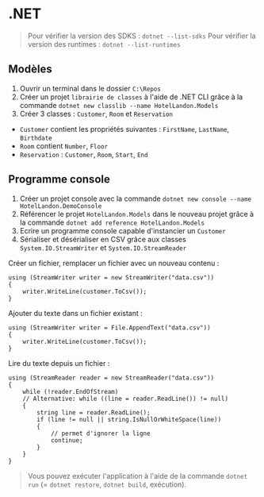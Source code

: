 # .NET
> Pour vérifier la version des SDKS : `dotnet --list-sdks`
> Pour vérifier la version des runtimes : `dotnet --list-runtimes`

## Modèles 
1. Ouvrir un terminal dans le dossier `C:\Repos`
1. Créer un projet `librairie de classes` à l'aide de .NET CLI grâce à la commande `dotnet new classlib --name HotelLandon.Models`
1. Créer 3 classes : `Customer`, `Room` et `Reservation`
- `Customer` contient les propriétés suivantes : `FirstName`, `LastName`, `Birthdate`
- `Room` contient `Number`, `Floor`
- `Reservation` : `Customer`, `Room`, `Start`, `End`

## Programme console
1. Créer un projet console avec la commande `dotnet new console --name HotelLandon.DemoConsole`
1. Référencer le projet `HotelLandon.Models` dans le nouveau projet grâce à la commande `dotnet add reference HotelLandon.Models`
1. Ecrire un programme console capable d'instancier un `Customer`
1. Sérialiser et désérialiser en CSV grâce aux classes `System.IO.StreamWriter` et `System.IO.StreamReader`

Créer un fichier, remplacer un fichier avec un nouveau contenu :
```CSharp
using (StreamWriter writer = new StreamWriter("data.csv"))
{
    writer.WriteLine(customer.ToCsv());
}
```

Ajouter du texte dans un fichier existant :
```CSharp
using (StreamWriter writer = File.AppendText("data.csv"))
{
    writer.WriteLine(customer.ToCsv());
}
```

Lire du texte depuis un fichier :
```CSharp
using (StreamReader reader = new StreamReader("data.csv"))
{
    while (!reader.EndOfStream)
    // Alternative: while ((line = reader.ReadLine()) != null)
    {
        string line = reader.ReadLine();
        if (line != null || string.IsNullOrWhiteSpace(line))
        {
            // permet d'ignorer la ligne
            continue;
        }
    }
}
```

> Vous pouvez exécuter l'application à l'aide de la commande `dotnet run` (= `dotnet restore`, `dotnet build`, exécution). 
